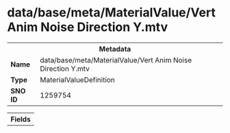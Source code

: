 <h1>data/base/meta/MaterialValue/Vert Anim Noise Direction Y.mtv</h1><table><tr><th colspan="100%">Metadata</th></tr><tr><td><b>Name</b></td><td>data/base/meta/MaterialValue/Vert Anim Noise Direction Y.mtv</td></tr><tr><td><b>Type</b></td><td>MaterialValueDefinition</td></tr><tr><td><b>SNO ID</b></td><td>1259754</td></tr></table>

<table><tr><th colspan="100%">Fields</th></tr></table>

